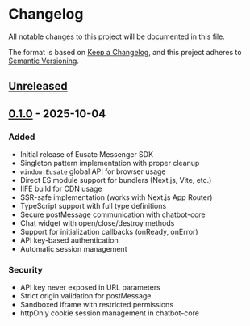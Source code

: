 # Changelog

All notable changes to this project will be documented in this file.

The format is based on [Keep a Changelog](https://keepachangelog.com/en/1.0.0/),
and this project adheres to [Semantic Versioning](https://semver.org/spec/v2.0.0.html).

## [Unreleased]

## [0.1.0] - 2025-10-04

### Added

- Initial release of Eusate Messenger SDK
- Singleton pattern implementation with proper cleanup
- `window.Eusate` global API for browser usage
- Direct ES module support for bundlers (Next.js, Vite, etc.)
- IIFE build for CDN usage
- SSR-safe implementation (works with Next.js App Router)
- TypeScript support with full type definitions
- Secure postMessage communication with chatbot-core
- Chat widget with open/close/destroy methods
- Support for initialization callbacks (onReady, onError)
- API key-based authentication
- Automatic session management

### Security

- API key never exposed in URL parameters
- Strict origin validation for postMessage
- Sandboxed iframe with restricted permissions
- httpOnly cookie session management in chatbot-core

[Unreleased]: https://github.com/EUSATE/eusate-messenger-sdk/compare/v0.1.0...HEAD
[0.1.0]: https://github.com/EUSATE/eusate-messenger-sdk/releases/tag/v0.1.0
